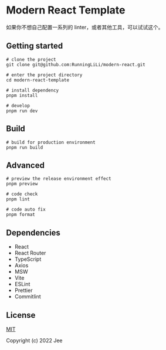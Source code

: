 # Modern React Template

如果你不想自己配置一系列的 linter，或者其他工具，可以试试这个。

## Getting started

```shell
# clone the project
git clone git@github.com:RunningLiLi/modern-react.git

# enter the project directory
cd modern-react-template

# install dependency
pnpm install

# develop
pnpm run dev
```

## Build

```shell
# build for production environment
pnpm run build
```

## Advanced

```shell
# preview the release environment effect
pnpm preview

# code check
pnpm lint

# code auto fix
pnpm format
```

## Dependencies

- React
- React Router
- TypeScript
- Axios
- MSW
- Vite
- ESLint
- Prettier
- Commitlint

## License

[MIT](https://github.com/985563349/react-vite-template/blob/main/LICENSE)

Copyright (c) 2022 Jee

